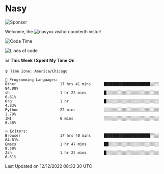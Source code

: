 # Nasy

<!--
<p align="center">
<img height="200" src="https://github-readme-stats.vercel.app/api?username=nasyxx&count_private=true&show_icons=true&theme=dracula&include_all_commits=true"/>
<img height="200" src="https://github-readme-stats.vercel.app/api/top-langs/?username=nasyxx&theme=dracula&hide=html,jupyter+notebook&count_private=true&show_icons=true"/>
</p>

  
----------------
-->

![Sponsor](https://img.shields.io/static/v1.svg?label=Sponsor&message=%E2%9D%A4&logo=GitHub&style=flat&color=pink)
 
Welcome, the ![nasyxx visitor counter](https://count.getloli.com/get/@nasyxx?theme=rule34)th vistor!
 
<!--START_SECTION:waka-->
![Code Time](http://img.shields.io/badge/Code%20Time-2%2C915%20hrs%204%20mins-blue)

![Lines of code](https://img.shields.io/badge/From%20Hello%20World%20I%27ve%20Written-5%20Million%20lines%20of%20code-blue)

📊 **This Week I Spent My Time On** 

```text
⌚︎ Time Zone: America/Chicago

💬 Programming Languages: 
Other                    17 hrs 41 mins      █████████████████████░░░░   84.88% 
sh                       1 hr 22 mins        █░░░░░░░░░░░░░░░░░░░░░░░░   6.61% 
Org                      1 hr                █░░░░░░░░░░░░░░░░░░░░░░░░   4.83% 
Python                   22 mins             ░░░░░░░░░░░░░░░░░░░░░░░░░   1.79% 
INI                      6 mins              ░░░░░░░░░░░░░░░░░░░░░░░░░   0.48%

🔥 Editors: 
Browser                  17 hrs 40 mins      █████████████████████░░░░   84.81% 
Emacs                    1 hr 47 mins        ██░░░░░░░░░░░░░░░░░░░░░░░   8.58% 
Zsh                      1 hr 22 mins        █░░░░░░░░░░░░░░░░░░░░░░░░   6.61%

```


 Last Updated on 12/12/2022 08:33:30 UTC
<!--END_SECTION:waka-->

<!-- ![visitors](https://visitor-badge.laobi.icu/badge?page_id=nasyxx.nasyxx) -->
